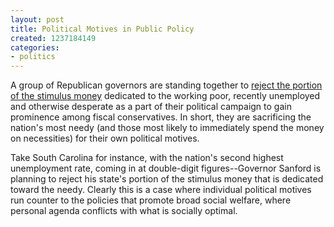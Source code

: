 ```yaml
---
layout: post
title: Political Motives in Public Policy
created: 1237184149
categories:
- politics
---
```

A group of Republican governors are standing together to <a href="http://www.usatoday.com/news/nation/2009-03-15-unemployment_N.htm">reject the portion of the stimulus money</a> dedicated to the working poor, recently unemployed and otherwise desperate as a part of their political campaign to gain prominence among fiscal conservatives. In short, they are sacrificing the nation's most needy (and those most likely to immediately spend the money on necessities) for their own political motives.

Take South Carolina for instance, with the nation's second highest unemployment rate, coming in at double-digit figures--Governor Sanford is planning to reject his state's portion of the stimulus money that is dedicated toward the needy. Clearly this is a case where individual political motives run counter to the policies that promote broad social welfare, where personal agenda conflicts with what is socially optimal.
